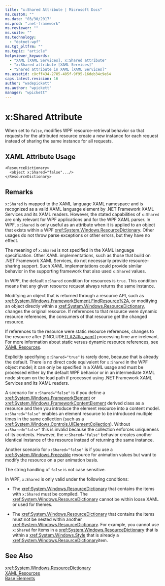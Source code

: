 ```yaml
---
title: "x:Shared Attribute | Microsoft Docs"
ms.custom: ""
ms.date: "03/30/2017"
ms.prod: ".net-framework"
ms.reviewer: ""
ms.suite: ""
ms.technology: 
  - "dotnet-wpf"
ms.tgt_pltfrm: ""
ms.topic: "article"
helpviewer_keywords: 
  - "XAML [XAML Services], x:Shared attribute"
  - "x:Shared attribute [XAML Services]"
  - "Shared attribute in XAML [XAML Services]"
ms.assetid: c8cff434-2785-405f-9f95-16deb34c9e64
caps.latest.revision: 16
author: "wadepickett"
ms.author: "wpickett"
manager: "wpickett"
---
```

# x:Shared Attribute
When set to `false`, modifies WPF resource-retrieval behavior so that requests for the attributed resource create a new instance for each request instead of sharing the same instance for all requests.  
  
## XAML Attribute Usage  
  
```  
<ResourceDictionary>  
  <object x:Shared="false".../>  
</ResourceDictionary>  
```  
  
## Remarks  
 `x:Shared` is mapped to the XAML language XAML namespace and is recognized as a valid XAML language element by .NET Framework XAML Services and its XAML readers. However, the stated capabilities of `x:Shared` are only relevant for WPF applications and for the WPF XAML parser. In WPF, `x:Shared` is only useful as an attribute when it is applied to an object that exists within a WPF <xref:System.Windows.ResourceDictionary>. Other usages do not throw parse exceptions or other errors, but they have no effect.  
  
 The meaning of `x:Shared` is not specified in the XAML language specification. Other XAML implementations, such as those that build on .NET Framework XAML Services, do not necessarily provide resource-sharing support. Such XAML implementations could provide similar behavior in the supporting framework that also used `x:Shared` values.  
  
 In WPF, the default `x:Shared` condition for resources is `true`. This condition means that any given resource request always returns the same instance.  
  
 Modifying an object that is returned through a resource API, such as <xref:System.Windows.FrameworkElement.FindResource%2A>, or modifying an object directly within a <xref:System.Windows.ResourceDictionary>, changes the original resource. If references to that resource were dynamic resource references, the consumers of that resource get the changed resource.  
  
 If references to the resource were static resource references, changes to the resource after [!INCLUDE[TLA2#tla_xaml](../../../includes/tla2sharptla-xaml-md.md)] processing time are irrelevant. For more information about static versus dynamic resource references, see [XAML Resources](../../../docs/framework/wpf/advanced/xaml-resources.md).  
  
 Explicitly specifying `x:Shared="true"` is rarely done, because that is already the default. There is no direct code equivalent for `x:Shared` in the WPF object model; it can only be specified in a XAML usage and must be processed either by the default WPF behavior or in an intermediate XAML node stream on the load path if processed using .NET Framework XAML Services and its XAML readers.  
  
 A scenario for `x:Shared="false"` is if you define a <xref:System.Windows.FrameworkElement> or <xref:System.Windows.FrameworkContentElement> derived class as a resource and then you introduce the element resource into a content model. `x:Shared="false"` enables an element resource to be introduced multiple times in the same collection (such as a <xref:System.Windows.Controls.UIElementCollection>). Without `x:Shared="false"` this is invalid because the collection enforces uniqueness of its contents. However, the `x:Shared="false"` behavior creates another identical instance of the resource instead of returning the same instance.  
  
 Another scenario for `x:Shared="false"` is if you use a <xref:System.Windows.Freezable> resource for animation values but want to modify the resource on a per animation basis.  
  
 The string handling of `false` is not case sensitive.  
  
 In WPF, `x:Shared` is only valid under the following conditions:  
  
-   The <xref:System.Windows.ResourceDictionary> that contains the items with `x:Shared` must be compiled. The <xref:System.Windows.ResourceDictionary> cannot be within loose XAML or used for themes.  
  
-   The <xref:System.Windows.ResourceDictionary> that contains the items must not be nested within another <xref:System.Windows.ResourceDictionary>. For example, you cannot use `x:Shared` for items in a <xref:System.Windows.ResourceDictionary> that is within a <xref:System.Windows.Style> that is already a <xref:System.Windows.ResourceDictionary>item.  
  
## See Also  
 <xref:System.Windows.ResourceDictionary>   
 [XAML Resources](../../../docs/framework/wpf/advanced/xaml-resources.md)   
 [Base Elements](../../../docs/framework/wpf/advanced/base-elements.md)
